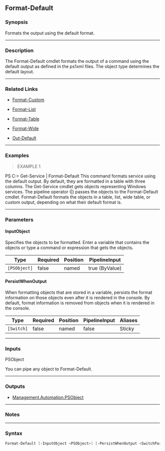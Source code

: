 Format-Default
--------------

### Synopsis
Formats the output using the default format.

---

### Description

The Format-Default cmdlet formats the output of a command using the default output as defined in the ps1xml files. The object type determines the default layout.

---

### Related Links
* [Format-Custom](Format-Custom)

* [Format-List](Format-List)

* [Format-Table](Format-Table)

* [Format-Wide](Format-Wide)

* [Out-Default](Out-Default)

---

### Examples
> EXAMPLE 1

PS C:\> Get-Service | Format-Default
This command formats service using the default output. By default, they are formatted in a table with three columns. The Get-Service cmdlet gets objects representing Windows services. The pipeline operator (|) passes the objects to the Format-Default cmdlet. Format-Default formats the objects in a table, list, wide table, or custom output, depending on what their default format is.

---

### Parameters
#### **InputObject**
Specifies the objects to be formatted. Enter a variable that contains the objects or type a command or expression that gets the objects.

|Type        |Required|Position|PipelineInput |
|------------|--------|--------|--------------|
|`[PSObject]`|false   |named   |true (ByValue)|

#### **PersistWhenOutput**
When formatting objects that are stored in a variable, persists the format information on those objects even after it is rendered in the console. By default, format information is removed from objects when it is rendered in the console.

|Type      |Required|Position|PipelineInput|Aliases|
|----------|--------|--------|-------------|-------|
|`[Switch]`|false   |named   |false        |Sticky |

---

### Inputs
PSObject

You can pipe any object to Format-Default.

---

### Outputs
* [Management.Automation.PSObject](https://learn.microsoft.com/en-us/dotnet/api/System.Management.Automation.PSObject)

---

### Notes

---

### Syntax
```PowerShell
Format-Default [-InputObject <PSObject>] [-PersistWhenOutput <SwitchParameter>] [<CommonParameters>]
```
